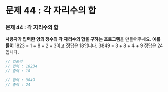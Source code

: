 # 문제 44 : 각 자리수의 합

### 문제 44 : 각 자리수의 합

**사용자가 입력한 양의 정수의 각 자리수의 합을 구하는 프로그램**을 만들어주세요. **예를 들어** 1823 = 1 + 8 + 2 + 3이고 정답은 18입니다. 3849 = 3 + 8 + 4 + 9 정답은 24입니다.

```javascript
// 입출력
// 입력 : 18234
// 출력 : 18

// 입력 : 3849
// 출력 : 24
```

